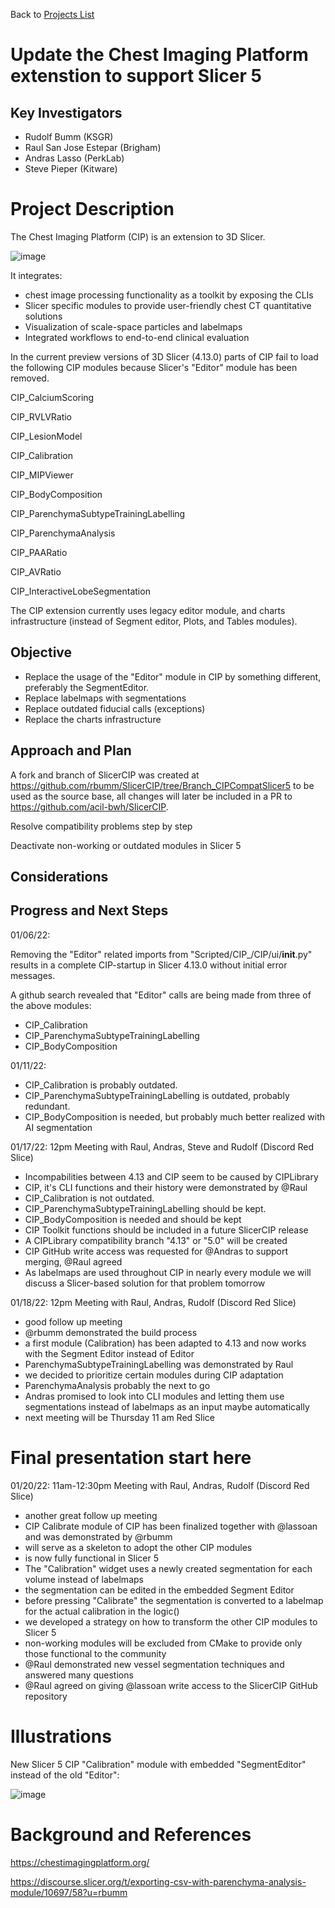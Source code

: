 Back to [Projects List](../../README.md#ProjectsList)

# Update the Chest Imaging Platform extenstion to support Slicer 5

## Key Investigators

- Rudolf Bumm  (KSGR)
- Raul San Jose Estepar (Brigham)
- Andras Lasso (PerkLab)
- Steve Pieper (Kitware)

# Project Description

<!-- Add a short paragraph describing the project. -->
The Chest Imaging Platform (CIP) is an extension to 3D Slicer. 

![image](https://user-images.githubusercontent.com/18140094/149629677-6bea2a6f-835d-4ae8-8955-71995e7e716d.png)

It integrates: 
- chest image processing functionality as a toolkit by exposing the CLIs
- Slicer specific modules to provide user-friendly chest CT quantitative solutions
- Visualization of scale-space particles and labelmaps
- Integrated workflows to end-to-end clinical evaluation

In the current preview versions of 3D Slicer (4.13.0) parts of CIP fail to load the following CIP modules because Slicer's "Editor" module has been removed.    

CIP_CalciumScoring

CIP_RVLVRatio

CIP_LesionModel

CIP_Calibration

CIP_MIPViewer

CIP_BodyComposition

CIP_ParenchymaSubtypeTrainingLabelling

CIP_ParenchymaAnalysis

CIP_PAARatio

CIP_AVRatio

CIP_InteractiveLobeSegmentation

The CIP extension currently uses legacy editor module, and charts infrastructure (instead of Segment editor, Plots, and Tables modules).

## Objective

- Replace the usage of the "Editor" module in CIP by something different, preferably the SegmentEditor. 
- Replace labelmaps with segmentations
- Replace outdated fiducial calls (exceptions) 
- Replace the charts infrastructure


## Approach and Plan

A fork and branch of SlicerCIP was created at https://github.com/rbumm/SlicerCIP/tree/Branch_CIPCompatSlicer5 to be used as the source base, all changes will later be included in a PR to https://github.com/acil-bwh/SlicerCIP.   

Resolve compatibility problems step by step 

Deactivate non-working or outdated modules in Slicer 5

## Considerations 

## Progress and Next Steps

01/06/22:

Removing the "Editor" related imports from "Scripted/CIP_/CIP/ui/__init__.py" results in a complete CIP-startup in Slicer 4.13.0 without initial error messages. 

A github search revealed that "Editor" calls are being made from three of the above modules:  

- CIP_Calibration
- CIP_ParenchymaSubtypeTrainingLabelling
- CIP_BodyComposition 

01/11/22: 

- CIP_Calibration is probably outdated.
- CIP_ParenchymaSubtypeTrainingLabelling is outdated, probably redundant. 
- CIP_BodyComposition is needed, but probably much better realized with AI segmentation 

01/17/22: 12pm Meeting with Raul, Andras, Steve and Rudolf (Discord Red Slice)

- Incompabilities between 4.13 and CIP seem to be caused by CIPLibrary 
- CIP, it's CLI functions and their history were demonstrated by @Raul
- CIP_Calibration is not outdated.
- CIP_ParenchymaSubtypeTrainingLabelling should be kept. 
- CIP_BodyComposition is needed and should be kept
- CIP Toolkit functions should be included in a future SlicerCIP release
- A CIPLibrary compatibility branch "4.13" or "5.0" will be created 
- CIP GitHub write access was requested for @Andras to support merging, @Raul agreed 
- As labelmaps are used throughout CIP in nearly every module we will discuss a Slicer-based solution for that problem tomorrow 
  
01/18/22: 12pm Meeting with Raul, Andras, Rudolf (Discord Red Slice)

- good follow up meeting
- @rbumm demonstrated the build process
- a first module (Calibration) has been adapted to 4.13 and now works with the Segment Editor instead of Editor
- ParenchymaSubtypeTrainingLabelling was demonstrated by Raul
- we decided to prioritize certain modules during CIP adaptation
- ParenchymaAnalysis probably the next to go
- Andras promised to look into CLI modules and letting them use segmentations instead of labelmaps as an input maybe automatically  
- next meeting will be Thursday 11 am Red Slice

# Final presentation start here

01/20/22: 11am-12:30pm Meeting with Raul, Andras, Rudolf (Discord Red Slice)

- another great follow up meeting
- CIP Calibrate module of CIP has been finalized together with @lassoan and was demonstrated by @rbumm
- will serve  as a skeleton to adopt the other CIP modules
- is now fully functional in Slicer 5
- The "Calibration" widget uses a newly created segmentation for each volume instead of labelmaps
- the segmentation can be edited in the embedded Segment Editor
- before pressing "Calibrate" the segmentation is converted to a labelmap for the actual calibration in the logic()  
- we developed a strategy on how to transform the other CIP modules to Slicer 5
- non-working modules will be excluded from CMake to provide only those functional to the community
- @Raul demonstrated new vessel segmentation techniques and answered many questions
- @Raul agreed on giving @lassoan write access to the SlicerCIP GitHub repository 

# Illustrations


New Slicer 5 CIP "Calibration" module with embedded "SegmentEditor" instead of the old "Editor":


![image](https://user-images.githubusercontent.com/18140094/150400506-d357ac15-55ef-4f28-a0f6-00cd511b8183.png)


# Background and References

https://chestimagingplatform.org/

https://discourse.slicer.org/t/exporting-csv-with-parenchyma-analysis-module/10697/58?u=rbumm



